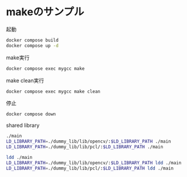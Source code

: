 # makeのサンプル

起動

```bash
docker compose build
docker compose up -d
```

make実行

```bash
docker compose exec mygcc make
```

make clean実行

```bash
docker compose exec mygcc make clean
```

停止

```bash
docker compose down
```


shared library

```bash
./main
LD_LIBRARY_PATH=./dummy_lib/lib/opencv/:$LD_LIBRARY_PATH ./main
LD_LIBRARY_PATH=./dummy_lib/lib/pcl/:$LD_LIBRARY_PATH ./main

ldd ./main
LD_LIBRARY_PATH=./dummy_lib/lib/opencv/:$LD_LIBRARY_PATH ldd ./main
LD_LIBRARY_PATH=./dummy_lib/lib/pcl/:$LD_LIBRARY_PATH ldd ./main
```
